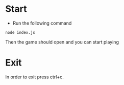 
# Start
* Run the following command  
```
node index.js
```
Then the game should open and you can start playing

# Exit

In order to exit press ctrl+c.



